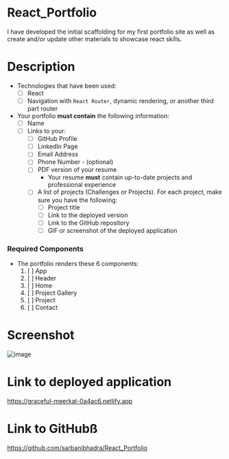 # React_Portfolio

I have developed the initial scaffolding for my first portfolio site as well as create and/or update other materials to showcase react skills. 

# Description

* Technologies that have been used:
  * [ ] React
  * [ ] Navigation with `React Router`, dynamic rendering, or another third part router
* Your portfolio **must contain** the following information:
  * [ ] Name
  * [ ] Links to your:
    * [ ] GitHub Profile
    * [ ] LinkedIn Page
    * [ ] Email Address
    * [ ] Phone Number - (optional)
    * [ ] PDF version of your resume
      * Your resume **must** contain up-to-date projects and professional experience
    * [ ] A list of projects (Challenges or Projects). For each project, make sure you have the following:
      * [ ] Project title
      * [ ] Link to the deployed version
      * [ ] Link to the GitHub repository
      * [ ] GIF or screenshot of the deployed application

### Required Components

* The portfolio renders these 6 components:
  1. [ ] App
  2. [ ] Header
  4. [ ] Home
  5. [ ] Project Gallery
  6. [ ] Project
  7. [ ] Contact
# Screenshot

![image](https://github.com/sarbanibhadra/React_Portfolio/assets/28161929/fc94f3f4-23ff-4d9d-a6c1-99bfe04e1916)

# Link to deployed application

https://graceful-meerkat-0a4ac6.netlify.app 

# Link to GitHubß

https://github.com/sarbanibhadra/React_Portfolio
